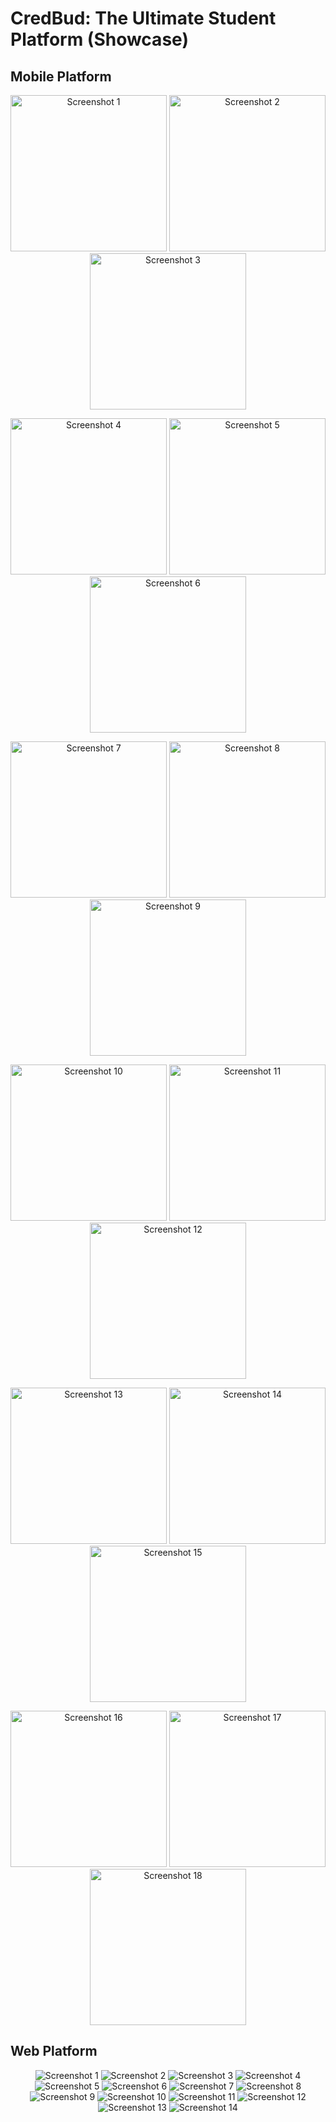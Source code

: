 # CredBud: The Ultimate Student Platform (Showcase)

## Mobile Platform
<p align="center">
  <img src="mobile/1.jpg" alt="Screenshot 1" width="250"/>
  <img src="mobile/2.jpg" alt="Screenshot 2" width="250"/>
  <img src="mobile/3.jpg" alt="Screenshot 3" width="250"/>
</p>
<p align="center">
  <img src="mobile/4.jpg" alt="Screenshot 4" width="250"/>
  <img src="mobile/5.jpg" alt="Screenshot 5" width="250"/>
  <img src="mobile/6.jpg" alt="Screenshot 6" width="250"/>
</p>
<p align="center">
  <img src="mobile/7.jpg" alt="Screenshot 7" width="250"/>
  <img src="mobile/8.jpg" alt="Screenshot 8" width="250"/>
  <img src="mobile/9.jpg" alt="Screenshot 9" width="250"/>
</p>
<p align="center">
  <img src="mobile/10.jpg" alt="Screenshot 10" width="250"/>
  <img src="mobile/11.jpg" alt="Screenshot 11" width="250"/>
  <img src="mobile/12.jpg" alt="Screenshot 12" width="250"/>
</p>
<p align="center">
  <img src="mobile/13.jpg" alt="Screenshot 13" width="250"/>
  <img src="mobile/14.jpg" alt="Screenshot 14" width="250"/>
  <img src="mobile/15.jpg" alt="Screenshot 15" width="250"/>
</p>
<p align="center">
  <img src="mobile/16.jpg" alt="Screenshot 16" width="250"/>
  <img src="mobile/17.jpg" alt="Screenshot 17" width="250"/>
  <img src="mobile/18.jpg" alt="Screenshot 18" width="250"/>
</p>

## Web Platform
<p align="center">
  <img src="web/1.jpg" alt="Screenshot 1" />
  <img src="web/2.jpg" alt="Screenshot 2" />
  <img src="web/3.jpg" alt="Screenshot 3" />
  <img src="web/4.jpg" alt="Screenshot 4" />
  <img src="web/5.jpg" alt="Screenshot 5" />
  <img src="web/6.jpg" alt="Screenshot 6" />
  <img src="web/7.jpg" alt="Screenshot 7" />
  <img src="web/8.jpg" alt="Screenshot 8" />
  <img src="web/9.jpg" alt="Screenshot 9" />
  <img src="web/10.jpg" alt="Screenshot 10" />
  <img src="web/11.jpg" alt="Screenshot 11" />
  <img src="web/12.jpg" alt="Screenshot 12" />
  <img src="web/13.jpg" alt="Screenshot 13" />
  <img src="web/14.jpg" alt="Screenshot 14" />
</p>
